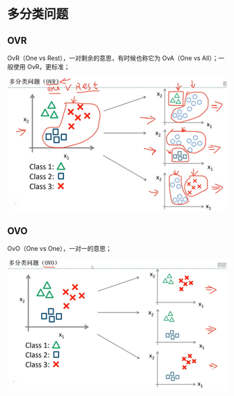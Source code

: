 # 多分类问题

## OVR

OvR（One vs Rest），一对剩余的意思，有时候也称它为  OvA（One vs All）；一般使用 OvR，更标准；

![](Images/10.png)

## OVO

OvO（One vs One），一对一的意思；

![](Images/11.png)